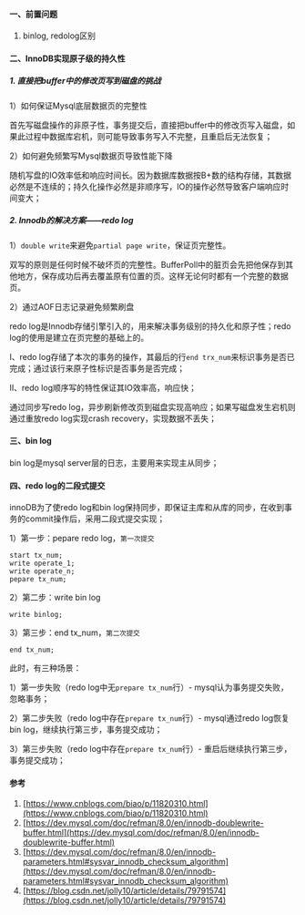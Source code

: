 <!-- date: 2020.08.03 21:38 -->
#### 一、前置问题

1. binlog, redolog区别
   
#### 二、InnoDB实现原子级的持久性
   
##### 1. 直接把buffer中的修改页写到磁盘的挑战
   
1）如何保证Mysql底层数据页的完整性

首先写磁盘操作的非原子性，事务提交后，直接把buffer中的修改页写入磁盘，如果此过程中数据库宕机，则可能导致事务写入不完整，且重启后无法恢复；

2）如何避免频繁写Mysql数据页导致性能下降

随机写盘的IO效率低和响应时间长。因为数据库数据按B+数的结构存储，其数据必然是不连续的；持久化操作必然是非顺序写，IO的操作必然导致客户端响应时间变大；

##### 2. Innodb的解决方案——redo log

1）`double write`来避免`partial page write`，保证页完整性。

双写的原则是任何时候不破坏页的完整性。BufferPoll中的脏页会先把他保存到其他地方，保存成功后再去覆盖原有位置的页。这样无论何时都有一个完整的数据页。

2）通过AOF日志记录避免频繁刷盘

redo log是Innodb存储引擎引入的，用来解决事务级别的持久化和原子性；redo log的使用是建立在页完整的基础上的。

I、redo log存储了本次的事务的操作，其最后的行`end trx_num`来标识事务是否已完成；通过该行来原子性标识是否事务是否完成；

II、redo log顺序写的特性保证其IO效率高，响应快；

通过同步写redo log，异步刷新修改页到磁盘实现高响应；如果写磁盘发生宕机则通过重放redo log实现crash recovery，实现数据不丢失；

#### 三、bin log

bin log是mysql server层的日志，主要用来实现主从同步；

#### 四、redo log的二段式提交

innoDB为了使redo log和bin log保持同步，即保证主库和从库的同步，在收到事务的commit操作后，采用二段式提交实现；

1）第一步：pepare redo log，`第一次提交`

```
start tx_num;
write operate_1;
write operate_n;
pepare tx_num;
```

2）第二步：write bin log

```
write binlog;
```

3）第三步：end tx_num，`第二次提交`

```
end tx_num;
```

此时，有三种场景：

1）第一步失败（redo log中无`prepare tx_num`行）- mysql认为事务提交失败，忽略事务；

2）第二步失败（redo log中存在`prepare tx_num`行）- mysql通过redo log恢复bin log，继续执行第三步，事务提交成功；

3）第三步失败（redo log中存在`prepare tx_num`行）- 重启后继续执行第三步，事务提交成功；

#### 参考

1. [https://www.cnblogs.com/biao/p/11820310.html](https://www.cnblogs.com/biao/p/11820310.html)
2. [https://dev.mysql.com/doc/refman/8.0/en/innodb-doublewrite-buffer.html](https://dev.mysql.com/doc/refman/8.0/en/innodb-doublewrite-buffer.html)
3. [https://dev.mysql.com/doc/refman/8.0/en/innodb-parameters.html#sysvar_innodb_checksum_algorithm](https://dev.mysql.com/doc/refman/8.0/en/innodb-parameters.html#sysvar_innodb_checksum_algorithm)
4. [https://blog.csdn.net/jolly10/article/details/79791574](https://blog.csdn.net/jolly10/article/details/79791574)